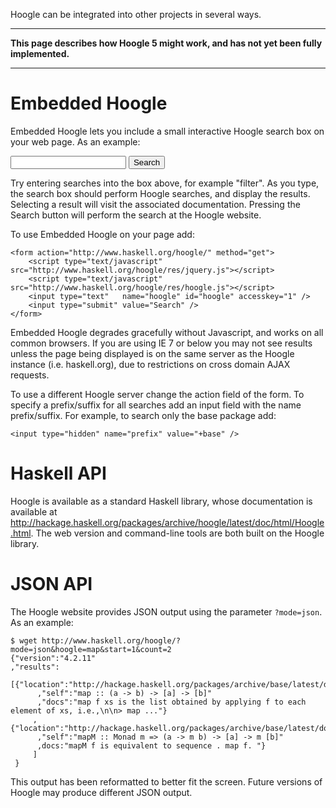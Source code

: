 Hoogle can be integrated into other projects in several ways.

----------

**This page describes how Hoogle 5 might work, and has not yet been fully implemented.** 

----------

# Embedded Hoogle

Embedded Hoogle lets you include a small interactive Hoogle search box on your web page. As an example:

<form action="http://www.haskell.org/hoogle/" method="get">
  <script type="text/javascript" src="http://www.haskell.org/hoogle/res/jquery.js"></script>
  <script type="text/javascript" src="http://www.haskell.org/hoogle/res/hoogle.js"></script>
  <input type="text"   name="hoogle" id="hoogle" accesskey="1" />
  <input type="submit" value="Search" />
</form>

Try entering searches into the box above, for example "filter". As you type, the search box should perform Hoogle searches, and display the results. Selecting a result will visit the associated documentation. Pressing the Search button will perform the search at the Hoogle website.

To use Embedded Hoogle on your page add:

    <form action="http://www.haskell.org/hoogle/" method="get">
        <script type="text/javascript" src="http://www.haskell.org/hoogle/res/jquery.js"></script>
        <script type="text/javascript" src="http://www.haskell.org/hoogle/res/hoogle.js"></script>
        <input type="text"   name="hoogle" id="hoogle" accesskey="1" />
        <input type="submit" value="Search" />
    </form>

Embedded Hoogle degrades gracefully without Javascript, and works on all common browsers. If you are using IE 7 or below you may not see results unless the page being displayed is on the same server as the Hoogle instance (i.e. haskell.org), due to restrictions on cross domain AJAX requests.

To use a different Hoogle server change the action field of the form. To specify a prefix/suffix for all searches add an input field with the name prefix/suffix. For example, to search only the base package add:

    <input type="hidden" name="prefix" value="+base" />


# Haskell API

Hoogle is available as a standard Haskell library, whose documentation is available at http://hackage.haskell.org/packages/archive/hoogle/latest/doc/html/Hoogle.html. The web version and command-line tools are both built on the Hoogle library.


# JSON API

The Hoogle website provides JSON output using the parameter `?mode=json`. As an example:

    $ wget http://www.haskell.org/hoogle/?mode=json&hoogle=map&start=1&count=2
    {"version":"4.2.11"
    ,"results":
         [{"location":"http://hackage.haskell.org/packages/archive/base/latest/doc/html/Prelude.html#v:map"
          ,"self":"map :: (a -> b) -> [a] -> [b]"
          ,"docs":"map f xs is the list obtained by applying f to each element of xs, i.e.,\n\n> map ..."}
         ,{"location":"http://hackage.haskell.org/packages/archive/base/latest/doc/html/Prelude.html#v:mapM"
          ,"self":"mapM :: Monad m => (a -> m b) -> [a] -> m [b]"
          ,docs:"mapM f is equivalent to sequence . map f. "}
         ]
     }

This output has been reformatted to better fit the screen. Future versions of Hoogle may produce different JSON output.

